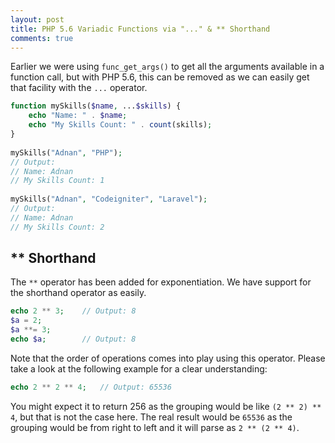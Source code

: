 ```yaml
---
layout: post
title: PHP 5.6 Variadic Functions via "..." & ** Shorthand
comments: true
---
```


Earlier we were using `func_get_args()` to get all the arguments available in a function call, but with PHP 5.6, this can be removed as we can easily get that facility with the `...` operator.

```php
function mySkills($name, ...$skills) {
    echo "Name: " . $name;
    echo "My Skills Count: " . count(skills);
}
 
mySkills("Adnan", "PHP");
// Output:
// Name: Adnan
// My Skills Count: 1
 
mySkills("Adnan", "Codeigniter", "Laravel");
// Output:
// Name: Adnan
// My Skills Count: 2
```

## ** Shorthand

The `**` operator has been added for exponentiation. We have support for the shorthand operator as easily.

```php
echo 2 ** 3;    // Output: 8
$a = 2;
$a **= 3;
echo $a;        // Output: 8
```

Note that the order of operations comes into play using this operator. Please take a look at the following example for a clear understanding:

```php
echo 2 ** 2 ** 4;   // Output: 65536
```

You might expect it to return 256 as the grouping would be like `(2 ** 2) ** 4`, but that is not the case here. The real result would be `65536` as the grouping would be from right to left and it will parse as `2 ** (2 ** 4)`.